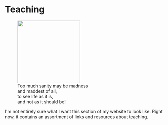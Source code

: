 # Teaching

<figure class="right">
<a href="https://en.wikipedia.org/wiki/Don_Quixote_(Picasso)"><img src="https://upload.wikimedia.org/wikipedia/en/7/73/Don_Quixote_%281955%29_by_Pablo_Picasso.jpg" width="200px" /></a>
<figcaption>
    Too much sanity may be madness<br/> 
    and maddest of all, <br/>
    to see life as it is, <br/> 
    and not as it should be!
</figcaption>
</figure>

I'm not entirely sure what I want this section of my website to look like.
Right now, it contains an assortment of links and resources about teaching.
